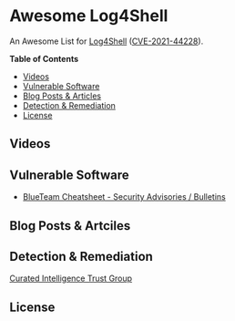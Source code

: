 # Awesome Log4Shell
An Awesome List for [Log4Shell](https://security.snyk.io/vuln/SNYK-JAVA-ORGAPACHELOGGINGLOG4J-2314720) ([CVE-2021-44228](https://cve.mitre.org/cgi-bin/cvename.cgi?name=CVE-2021-44228)).


**Table of Contents**
- [Videos](https://github.com/snyk-labs/awesome-log4shell#videos)
- [Vulnerable Software](https://github.com/snyk-labs/awesome-log4shell#vulnerable-software)
- [Blog Posts & Articles](https://github.com/snyk-labs/awesome-log4shell#blog-posts--articles)
- [Detection & Remediation](https://github.com/snyk-labs/awesome-log4shell#detection--remediation)
- [License](https://github.com/snyk-labs/awesome-log4shell#license)

## Videos

## Vulnerable Software
- [BlueTeam Cheatsheet - Security Advisories / Bulletins](https://gist.github.com/SwitHak/b66db3a06c2955a9cb71a8718970c592)

## Blog Posts & Artciles

## Detection & Remediation 
[Curated Intelligence Trust Group](https://github.com/curated-intel/Log4Shell-IOCs)

## License
